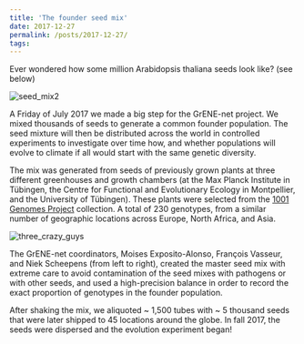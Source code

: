 ```yaml
---
title: 'The founder seed mix'
date: 2017-12-27
permalink: /posts/2017-12-27/
tags:
---
```


Ever wondered how some million Arabidopsis thaliana seeds look like? (see below)

![seed_mix2](https://i.imgur.com/BJQAYi3.png)

A Friday of July 2017 we made a big step for the GrENE-net project. We mixed thousands of seeds to generate a common founder population. The seed mixture will then be distributed across the world in controlled experiments to investigate over time how, and whether populations will evolve to climate if all would start with the same genetic diversity.

The mix was generated from seeds of previously grown plants at three different greenhouses and growth chambers (at the Max Planck Institute in Tübingen, the Centre for Functional and Evolutionary Ecology in Montpellier, and the University of Tübingen). These plants were selected from the [1001 Genomes Project](https://1001genomes.org/) collection. A total of 230 genotypes, from a similar number of geographic locations across Europe, North Africa, and Asia.

![three_crazy_guys](https://i.imgur.com/t77sI0G.png)

The GrENE-net coordinators, Moises Exposito-Alonso, François Vasseur, and Niek Scheepens (from left to right), created the master seed mix with extreme care to avoid contamination of the seed mixes with pathogens or with other seeds, and used a high-precision balance in order to record the exact proportion of genotypes in the founder population.
 
After shaking the mix, we aliquoted ~ 1,500 tubes with ~ 5 thousand seeds that were later shipped to 45 locations around the globe. In fall 2017, the seeds were dispersed and the evolution experiment began!